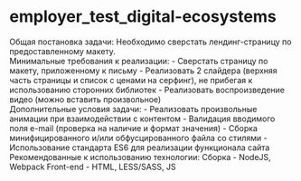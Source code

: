 # employer_test_digital-ecosystems
Общая постановка задачи: Необходимо сверстать лендинг-страницу по предоставленному макету.  
Минимальные требования к реализации: 
    - Сверстать страницу по макету, приложенному к письму 
    - Реализовать 2 слайдера (верхняя часть страницы и список с ценами на серфинг), не прибегая к использованию сторонних библиотек
    - Реализовать воспроизведение видео (можно вставить произвольное)  
Дополнительные условия задачи: 
    - Реализовать произвольные анимации при взаимодействии с контентом 
    - Валидация вводимого поля e-mail (проверка на наличие и формат значения) 
    - Сборка минифицированного и/или обфусцированного файла со стилями 
    - Использование стандарта ES6 для реализации функционала сайта  
Рекомендованные к использованию технологии: 
    Сборка - NodeJS, Webpack
    Front-end - HTML, LESS/SASS, JS
